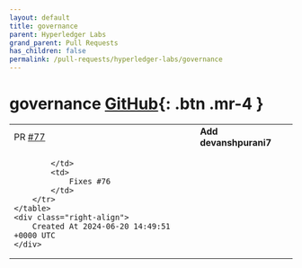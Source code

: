 ```yaml
---
layout: default
title: governance
parent: Hyperledger Labs
grand_parent: Pull Requests
has_children: false
permalink: /pull-requests/hyperledger-labs/governance
---
```


# governance <span class="fs-3 right-align">[GitHub](https://github.com/hyperledger-labs/governance){: .btn .mr-4 }</span>


<div>
    <table>
        <tr>
            <td>
                PR <a href="https://github.com/hyperledger-labs/governance/pull/77" class=".btn">#77</a>
            </td>
            <td>
                <b>
                    Add devanshpurani7
                </b>
            </td>
        </tr>
        <tr>
            <td>
                
            </td>
            <td>
                Fixes #76 
            </td>
        </tr>
    </table>
    <div class="right-align">
        Created At 2024-06-20 14:49:51 +0000 UTC
    </div>
</div>

